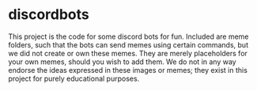 # discordbots
This project is the code for some discord bots for fun.
Included are meme folders, such that the bots can send memes using certain
commands, but we did not create or own these memes. They are merely placeholders
for your own memes, should you wish to add them. We do not in any way endorse
the ideas expressed in these images or memes; they exist in this project for 
purely educational purposes. 
